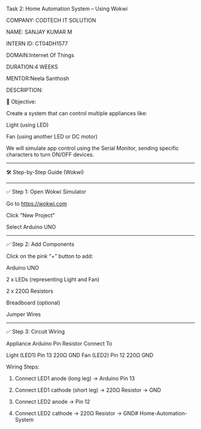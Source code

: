 Task 2: Home Automation System – Using Wokwi

COMPANY: CODTECH IT SOLUTION

NAME: SANJAY KUMAR M

INTERN ID: CT04DH1577

DOMAIN:Internet Of Things

DURATION:4 WEEKS

MENTOR:Neela Santhosh

DESCRIPTION:

🎯 Objective:

Create a system that can control multiple appliances like:

Light (using LED)

Fan (using another LED or DC motor)


We will simulate app control using the Serial Monitor, sending specific characters to turn ON/OFF devices.


---

🛠️ Step-by-Step Guide (Wokwi)


---

✅ Step 1: Open Wokwi Simulator

Go to https://wokwi.com

Click "New Project"

Select Arduino UNO



---

✅ Step 2: Add Components

Click on the pink “+” button to add:

Arduino UNO

2 x LEDs (representing Light and Fan)

2 x 220Ω Resistors

Breadboard (optional)

Jumper Wires



---

✅ Step 3: Circuit Wiring

Appliance	Arduino Pin	Resistor	Connect To

Light (LED1)	Pin 13	220Ω	GND
Fan (LED2)	Pin 12	220Ω	GND


Wiring Steps:

1. Connect LED1 anode (long leg) → Arduino Pin 13


2. Connect LED1 cathode (short leg) → 220Ω Resistor → GND


3. Connect LED2 anode → Pin 12


4. Connect LED2 cathode → 220Ω Resistor → GND# Home-Automation-System
